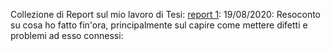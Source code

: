 

Collezione di Report sul mio lavoro di Tesi:
[report 1](http://github.com/mcaresein/TESI/report1/report1.ipynb): 19/08/2020: Resoconto su cosa ho fatto fin'ora, principalmente sul capire come mettere difetti e problemi ad esso connessi:  


